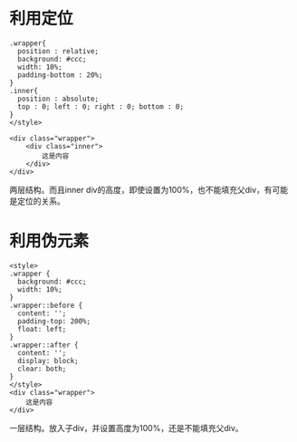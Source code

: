 # 利用定位
```
.wrapper{
  position : relative;
  background: #ccc;
  width: 10%;
  padding-bottom : 20%;
}
.inner{
  position : absolute;
  top : 0; left : 0; right : 0; bottom : 0;
}
</style>

<div class="wrapper">
    <div class="inner">
        这是内容
    </div>
</div>
```
两层结构。而且inner div的高度，即使设置为100%，也不能填充父div，有可能是定位的关系。
# 利用伪元素
```
<style>
.wrapper {
  background: #ccc;
  width: 10%;
}
.wrapper::before {
  content: '';
  padding-top: 200%;
  float: left;
}
.wrapper::after {
  content: '';
  display: block;
  clear: both;
}
</style>
<div class="wrapper">
    这是内容
</div>
```
一层结构。放入子div，并设置高度为100%，还是不能填充父div。
